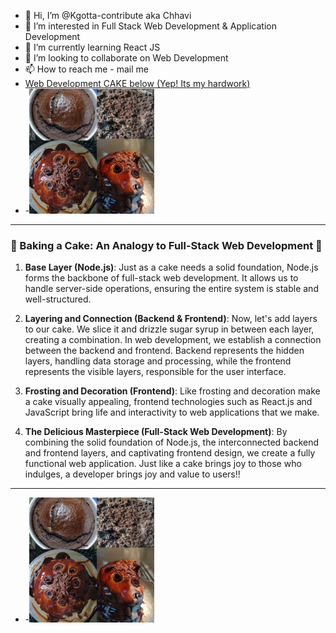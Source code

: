 - 👋 Hi, I’m @Kgotta-contribute aka Chhavi
- 👀 I’m interested in Full Stack Web Development & Application Development
- 🌱 I’m currently learning React JS
- 💞️ I’m looking to collaborate on Web Development
- 📫 How to reach me - mail me
- [Web Development CAKE below (Yep! Its my hardwork)](https://github.com/Kgotta-contribute/testrepo/blob/main/CakeFullStackWebDevelopment.jpg)
- -<img src="https://github.com/Kgotta-contribute/testrepo/blob/main/CakeFullStackWebDevelopment.jpg" alt="Image Description" width="200" height="200">
---

### 🍰 Baking a Cake: An Analogy to Full-Stack Web Development 🍰

1. **Base Layer (Node.js)**: Just as a cake needs a solid foundation, Node.js forms the backbone of full-stack web development. It allows us to handle server-side operations, ensuring the entire system is stable and well-structured.

2. **Layering and Connection (Backend & Frontend)**: Now, let's add layers to our cake. We slice it and drizzle sugar syrup in between each layer, creating a combination. In web development, we establish a connection between the backend and frontend. Backend represents the hidden layers, handling data storage and processing, while the frontend represents the visible layers, responsible for the user interface.

4. **Frosting and Decoration (Frontend)**: Like frosting and decoration make a cake visually appealing, frontend technologies such as React.js and JavaScript bring life and interactivity to web applications that we make.

5. **The Delicious Masterpiece (Full-Stack Web Development)**: By combining the solid foundation of Node.js, the interconnected backend and frontend layers, and captivating frontend design, we create a fully functional web application. Just like a cake brings joy to those who indulges, a developer brings joy and value to users!! 

---
- -<img src="https://github.com/Kgotta-contribute/testrepo/blob/main/CakeFullStackWebDevelopment.jpg" alt="Image Description" width="200" height="200">
